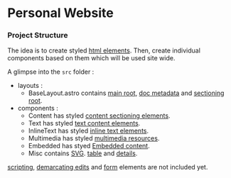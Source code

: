 # Personal Website

### Project Structure

The idea is to create styled [html elements](https://developer.mozilla.org/en-US/docs/Web/HTML/Element). Then, create individual components based on them which will be used site wide.

A glimpse into the `src` folder :
- layouts :
  - BaseLayout.astro contains [main root](https://developer.mozilla.org/en-US/docs/Web/HTML/Element#main_root), [doc metadata](https://developer.mozilla.org/en-US/docs/Web/HTML/Element#document_metadata) and [sectioning root](https://developer.mozilla.org/en-US/docs/Web/HTML/Element#sectioning_root).
- components :
  - Content has styled [content sectioning elements](https://developer.mozilla.org/en-US/docs/Web/HTML/Element#content_sectioning).
  - Text has styled [text content elements](https://developer.mozilla.org/en-US/docs/Web/HTML/Element#text_content).
  - InlineText has styled [inline text elements](https://developer.mozilla.org/en-US/docs/Web/HTML/Element#inline_text_semantics).
  - Multimedia has styled [multimedia resources](https://developer.mozilla.org/en-US/docs/Web/HTML/Element#image_and_multimedia).
  - Embedded has styed [Embedded content](https://developer.mozilla.org/en-US/docs/Web/HTML/Element#embedded_content).
  - Misc contains [SVG](https://developer.mozilla.org/en-US/docs/Web/SVG/Element/svg). [table](https://developer.mozilla.org/en-US/docs/Web/HTML/Element/table) and [details](https://developer.mozilla.org/en-US/docs/Web/HTML/Element/details).

[scripting](https://developer.mozilla.org/en-US/docs/Web/HTML/Element#scripting), [demarcating edits](https://developer.mozilla.org/en-US/docs/Web/HTML/Element#demarcating_edits) and [form](https://developer.mozilla.org/en-US/docs/Web/HTML/Element#forms) elements are not included yet.


